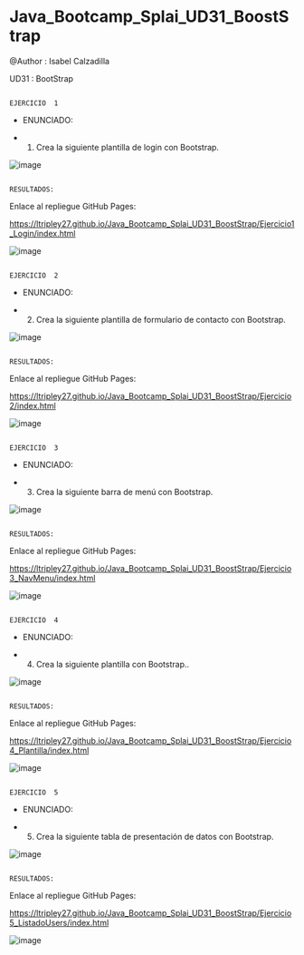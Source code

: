 # Java_Bootcamp_Splai_UD31_BoostStrap


@Author : Isabel Calzadilla

UD31 : BootStrap



                                                                      EJERCICIO  1
  
  - ENUNCIADO:
  
  - 1)   Crea la siguiente plantilla de login con Bootstrap.    


![image](https://user-images.githubusercontent.com/36207623/158068830-1bc12115-e5b9-42c3-bbea-e8ed4e534496.png)



                                                                      RESULTADOS:
                                                                      
  Enlace al repliegue GitHub Pages:
  
  https://ltripley27.github.io/Java_Bootcamp_Splai_UD31_BoostStrap/Ejercicio1_Login/index.html
  
                                                                      
  ![image](https://user-images.githubusercontent.com/36207623/158068907-7861ada5-3361-4754-9287-8fda449b7b76.png)
                                                                   
                                                                   
                                                                    EJERCICIO  2
  
  - ENUNCIADO:
  
  - 2) Crea la siguiente plantilla de formulario de contacto con Bootstrap.    
  

![image](https://user-images.githubusercontent.com/36207623/158068948-33cdec48-f0be-4825-a65a-3f12587cae3a.png)



                                                                      RESULTADOS:
  
  
   Enlace al repliegue GitHub Pages:
  
  https://ltripley27.github.io/Java_Bootcamp_Splai_UD31_BoostStrap/Ejercicio2/index.html
  
                                                                      
 ![image](https://user-images.githubusercontent.com/36207623/158068969-dc90ec25-2865-43ec-92f4-b4354896ea84.png)
 
 
                                                                     EJERCICIO  3
  
  - ENUNCIADO:
  
  - 3) Crea la siguiente barra de menú con Bootstrap.  


![image](https://user-images.githubusercontent.com/36207623/158069018-d75ff63f-3128-4425-9f1d-be9276de7057.png)


                                                                      RESULTADOS:
                                                                      
  
   Enlace al repliegue GitHub Pages:
  
  https://ltripley27.github.io/Java_Bootcamp_Splai_UD31_BoostStrap/Ejercicio3_NavMenu/index.html
  
  
  
 ![image](https://user-images.githubusercontent.com/36207623/158069085-698cb544-31e4-4487-861f-dad45a3eeecb.png)
                                                                    
                                                                     
                                                                      EJERCICIO  4
  
  - ENUNCIADO:
  
  - 4) Crea la siguiente plantilla con Bootstrap..  


![image](https://user-images.githubusercontent.com/36207623/158069111-86dd35c8-62e6-4bcb-8d26-9870e5253db3.png)


                                                                      RESULTADOS:
                                                                      
  Enlace al repliegue GitHub Pages:
  
  https://ltripley27.github.io/Java_Bootcamp_Splai_UD31_BoostStrap/Ejercicio4_Plantilla/index.html
  
                                                                      
 ![image](https://user-images.githubusercontent.com/36207623/158069136-d4c9c67c-340e-44d0-8e4a-4b2aac7b9876.png)
 
 
                                                                     EJERCICIO  5
  
  - ENUNCIADO:
  
  - 5) Crea la siguiente tabla de presentación de datos con  Bootstrap.

![image](https://user-images.githubusercontent.com/36207623/158069166-a93d2c45-49de-45f1-93eb-1552d7aa113b.png)


                                                                      RESULTADOS:
   
   Enlace al repliegue GitHub Pages:
   
   
   https://ltripley27.github.io/Java_Bootcamp_Splai_UD31_BoostStrap/Ejercicio5_ListadoUsers/index.html
                                                                      
![image](https://user-images.githubusercontent.com/36207623/158069219-4448327a-0660-49d1-b279-9a38b47ea00e.png)
                                                                     
                                                                     
